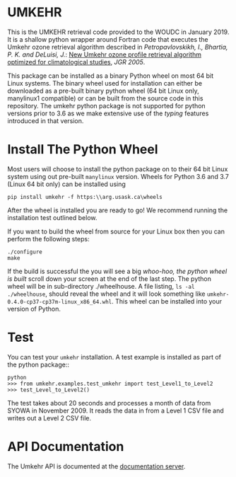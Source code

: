# UMKEHR

This is the UMKEHR retrieval code provided to the WOUDC in January 2019. It is a shallow python wrapper around Fortran code that executes the Umkehr ozone retrieval algorithm described in *Petropavlovskikh, I., Bhartia, P. K. and DeLuisi, J.*: [New Umkehr ozone profile retrieval algorithm optimized for climatological studies](https://doi.org/10.1029/2005GL023323 ), *JGR 2005*. 

This package can be installed as a binary Python wheel on most 64 bit Linux systems. The binary wheel used for installation can either be downloaded as a pre-built binary python wheel (64 bit Linux only, manylinux1 compatible) or can be built from the source code in this repository. The umkehr python package is not supported for python versions prior to 3.6 as we make extensive use of the *typing* features introduced in that version.

# Install The Python Wheel #

Most users will choose to install the python package on to their 64 bit Linux system using out pre-built ``manylinux`` version.  Wheels for Python 3.6 and 3.7 (Linux 64 bit only) can be installed using

    pip install umkehr -f https:\\arg.usask.ca\wheels

After the wheel is installed you are ready to go!  We recommend running the installation test outlined below.

If you want to build the wheel from source for your Linux box then you can perform the following steps:

    ./configure
    make

If the build is successful the you will see a big *whoo-hoo, the python wheel is built* scroll down your screen at the end of the last step.
The python wheel will be in sub-directory ./wheelhouse. A file listing, ``ls -al ./wheelhouse``, should reveal the wheel and it will look something like ``umkehr-0.4.0-cp37-cp37m-linux_x86_64.whl``. This wheel can be installed into your version of Python.


# Test #


You can test your ``umkehr`` installation. A test example is installed as part of the python package::

    python
    >>> from umkehr.examples.test_umkehr import test_Level1_to_Level2
    >>> test_Level_to_Level2()

The test takes about 20 seconds and processes a month of data from SYOWA in November 2009. It reads the data in from a Level 1 CSV file
and writes out a Level 2 CSV file. 

# API Documentation #
The Umkehr API is documented at the [documentation server](https://arg.usask.ca/docs/umkehr/).


